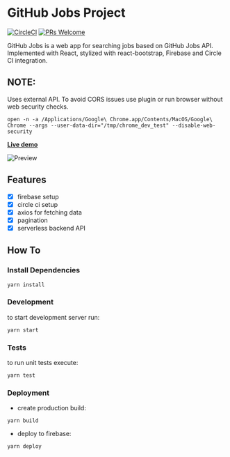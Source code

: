 # GitHub Jobs Project
[![CircleCI](https://circleci.com/gh/chornaya-com/github-jobs/tree/master.svg?style=svg)](https://circleci.com/gh/chornaya-com/github-jobs/tree/master)
[![PRs Welcome](https://img.shields.io/badge/PRs-welcome-brightgreen.svg)](#)

GitHub Jobs is a web app for searching jobs based on GitHub Jobs API.
Implemented with React, stylized with react-bootstrap, Firebase and Circle CI integration.

## NOTE: 
Uses external API. To avoid CORS issues use plugin or run browser without web security checks.
```
open -n -a /Applications/Google\ Chrome.app/Contents/MacOS/Google\ Chrome --args --user-data-dir="/tmp/chrome_dev_test" --disable-web-security
```

[**Live demo**](https://github-jobs-861b5.web.app/)

![Preview](https://user-images.githubusercontent.com/61564546/107790967-4dca2400-6d4b-11eb-9fc4-e35048574081.png)

## Features

- [x] firebase setup
- [x] circle ci setup
- [x] axios for fetching data
- [x] pagination
- [x] serverless backend API

## How To
### Install Dependencies
```
yarn install
```
### Development
to start development server run:
```
yarn start
```
### Tests
to run unit tests execute:
```
yarn test
```
### Deployment
- create production build:
```
yarn build
```
- deploy to firebase:
```
yarn deploy
```

